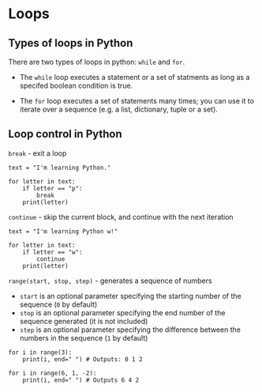 # Loops

## Types of loops in Python

There are two types of loops in python: `while` and `for`.

- The `while` loop executes a statement or a set of statments as long as a specifed boolean condition is true.

- The `for` loop executes a set of statements many times; you can use it to iterate over a sequence (e.g. a list, dictionary, tuple or a set).

## Loop control in Python

`break` - exit a loop

```
text = "I'm learning Python."

for letter in text:
    if letter == "p":
        break
    print(letter)
```

`continue` - skip the current block, and continue with the next iteration

```
text = "I'm learning Python w!"

for letter in text:
    if letter == "w":
        continue
    print(letter)
```

`range(start, stop, step)` - generates a sequence of numbers

- `start` is an optional parameter specifying the starting number of the sequence (`0` by default)
- `stop` is an optional parameter specifying the end number of the sequence generated (it is not included)
- `step` is an optional parameter specifying the difference between the numbers in the sequence (`1` by default)

```
for i in range(3):
    print(i, end=" ") # Outputs: 0 1 2

for i in range(6, 1, -2):
    print(i, end=" ") # Outputs 6 4 2
```